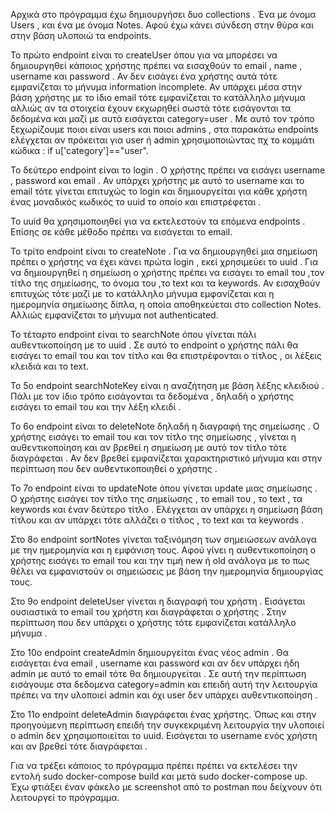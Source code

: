 Αρχικά στο πρόγραμμα έχω δημιουργήσει δυο collections . Ένα με όνομα Users , και ένα με όνομα Notes. Αφού έχω κάνει σύνδεση στην θύρα και στην βάση υλοποιώ τα endpoints.

Το πρώτο endpoint είναι το createUser όπου για να μπορέσει να δημιουργηθεί κάποιος χρήστης πρέπει να εισαχθούν το email , name , username και password . Αν δεν εισάγει ένα χρήστης αυτά τότε εμφανίζεται το μήνυμα information incomplete. Αν υπάρχει μέσα στην βάση χρήστης με το ίδιο email τότε εμφανίζεται το κατάλληλο μήνυμα αλλιώς αν τα στοιχεία έχουν εκχωρηθεί σωστά τότε εισάγονται τα δεδομένα και μαζί με αυτά εισάγεται category=user . Με αυτό τον τρόπο ξεχωρίζουμε ποιοι είναι users και ποιοι admins , στα παρακάτω endpoints ελέγχεται αν πρόκειται για user ή admin χρησιμοποιώντας  πχ το κομμάτι κώδικα : if u['category']=="user".

Το δεύτερο endpoint είναι το login . Ο χρήστης πρέπει να εισάγει username , password και email . Αν υπάρχει χρήστης με αυτό το username και το email τότε γίνεται επιτυχώς το login και δημιουργείται για κάθε χρήστη ένας μοναδικός κωδικός το uuid το οποίο και επιστρέφεται .

Το uuid θα χρησιμοποιηθεί για να εκτελεστούν τα επόμενα endpoints . Επίσης σε κάθε μέθοδο πρέπει να εισάγεται το email.

Το τρίτο endpoint είναι το createNote . Για να δημιουργηθεί μια σημείωση πρέπει ο χρήστης να έχει κάνει πρώτα login , εκεί χρησιμεύει το uuid . Για να δημιουργηθεί η σημείωση ο χρήστης πρέπει να εισάγει το email του ,τον τίτλο της σημείωσης, το όνομα του ,το text και τα keywords. Αν εισαχθούν επιτυχώς τότε μαζί με το κατάλληλο μήνυμα εμφανίζεται και η ημερομηνία σημείωσης δίπλα, η οποία αποθηκεύεται στο collection Notes. Αλλιώς εμφανίζεται το μήνυμα not authenticated.

To τέταρτο endpoint είναι το searchNote όπου γίνεται πάλι αυθεντικοποίηση με το uuid . Σε αυτό το endpoint ο χρήστης πάλι θα εισάγει το email του και τον τίτλο και θα επιστρέφονται ο τίτλος , οι λέξεις κλειδιά και το text.

Το 5ο endpoint searchNoteKey είναι η αναζήτηση με βάση λέξης κλειδιού . Πάλι με τον ίδιο τρόπο εισάγονται τα δεδομένα , δηλαδή ο χρήστης εισάγει το email του και την λέξη κλειδί .

Το 6ο  endpoint είναι  το deleteNote δηλαδή η διαγραφή της σημείωσης . Ο χρήστης εισάγει το email του και τον τίτλο της σημείωσης , γίνεται η αυθεντικοποίηση και αν βρεθεί η σημείωση με αυτό  τον τίτλο τότε διαγράφεται . Αν δεν βρεθεί εμφανίζεται χαρακτηριστικό μήνυμα και στην περίπτωση που δεν αυθεντικοποιηθεί ο χρήστης .

Το 7ο endpoint είναι το updateNote όπου γίνεται update μιας σημείωσης . Ο χρήστης εισάγει τον τίτλο της σημείωσης , το email του , το text , τα keywords και έναν δεύτερο τίτλο . Ελέγχεται αν υπάρχει η σημείωση βάση τίτλου και αν υπάρχει τότε αλλάζει ο τίτλος , το text και τα keywords .

Στο 8ο endpoint sortNotes γίνεται ταξινόμηση των σημειώσεων ανάλογα με την ημερομηνία και η εμφάνιση τους. Αφού γίνει η αυθεντικοποίηση ο χρήστης εισάγει το email του και την τιμή new ή old ανάλογα με το πως θέλει να εμφανιστούν οι σημειώσεις με βάση την ημερομηνία δημιουργίας τους.

Στο 9ο endpoint deleteUser γίνεται η διαγραφή του χρήστη . Εισάγεται ουσιαστικά το email του χρήστη και διαγράφεται ο χρήστης . Στην περίπτωση που δεν υπάρχει ο χρήστης τότε εμφανίζεται κατάλληλο μήνυμα .

Στο 10ο endpoint createAdmin δημιουργείται ένας νέος admin . Θα εισάγεται ένα email , username και password και αν δεν υπάρχει ήδη admin με αυτό το email τότε θα δημιουργείται . Σε αυτή την περίπτωση εισάγουμε στα δεδομενα category=admin και επειδή αυτή την λειτουργία πρέπει να την υλοποιεί admin και όχι user δεν υπάρχει αυθεντικοποίηση .

Στο 11ο endpoint deleteAdmin διαγράφεται ένας χρήστης. Όπως και στην προηγούμενη περίπτωση επειδή την συγκεκριμένη λειτουργία την υλοποιεί ο admin δεν χρησιμοποιείται το uuid. Εισάγεται το username ενός χρήστη και αν βρεθεί τότε διαγράφεται .

Για να τρέξει κάποιος το πρόγραμμα πρέπει πρέπει να εκτελέσει την εντολή sudo docker-compose build και μετά sudo docker-compose up. 
Έχω φτιάξει έναν φάκελο με screenshot  από το postman που δείχνουν ότι λειτουργεί το πρόγραμμα.
